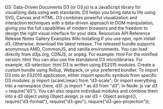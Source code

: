 D3: Data-Driven Documents D3 (or D3.js) is a JavaScript library for visualizing data using web standards. D3 helps you bring data to life using SVG, Canvas and HTML. D3 combines powerful visualization and interaction techniques with a data-driven approach to DOM manipulation, giving you the full capabilities of modern browsers and the freedom to design the right visual interface for your data. Resources API Reference Release Notes Gallery Examples Wiki Installing If you use npm, npm install d3. Otherwise, download the latest release. The released bundle supports anonymous AMD, CommonJS, and vanilla environments. You can load directly from d3js.org, CDNJS, or unpkg. For example: html <script src="https://d3js.org/d3.v5.js"></script> For the minified version: html <script src="https://d3js.org/d3.v5.min.js"></script> You can also use the standalone D3 microlibraries. For example, d3-selection: html <script src="https://d3js.org/d3-selection.v1.js"></script> D3 is written using ES2015 modules. Create a custom bundle using Rollup, Webpack, or your preferred bundler. To import D3 into an ES2015 application, either import specific symbols from specific D3 modules: js import {scaleLinear} from "d3-scale"; Or import everything into a namespace (here, d3): js import * as d3 from "d3"; In Node: js var d3 = require("d3"); You can also require individual modules and combine them into a d3 object using Object.assign: js var d3 = Object.assign({}, require("d3-format"), require("d3-geo"), require("d3-geo-projection"));